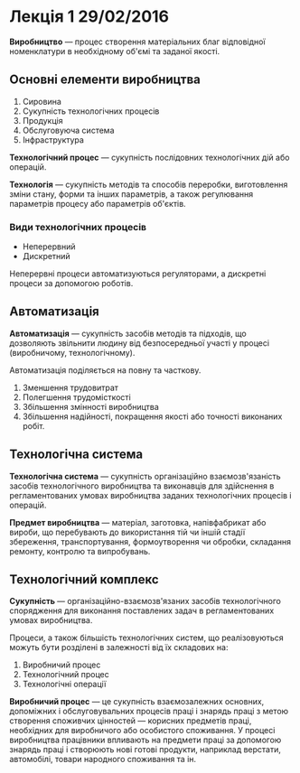 
# Лекція 1 29/02/2016

__Виробництво__ &mdash; процес створення матеріальних благ відповідної номенклатури в необхідному
об'ємі та заданої якості.

## Основні елементи виробництва

1. Сировина
2. Сукупність технологічних процесів
3. Продукція
4. Обслуговуюча система
5. Інфраструктура

__Технологічний процес__ &mdash; сукупність послідовних технологічних дій або операцій.

__Технологія__ &mdash; сукупність методів та способів переробки, виготовлення зміни стану, форми та
інших параметрів, а також регулювання параметрів процесу або параметрів об'єктів.

### Види технологічних процесів

- Неперервний
- Дискретний

Неперервні процеси автоматизуються регуляторами, а дискретні процеси за допомогою роботів.

## Автоматизація

__Автоматизація__ &mdash; сукупність засобів методів та підходів, що дозволяють
звільнити людину від безпосередньої участі у процесі (виробничому, технологічному).

Автоматизація поділяється на повну та часткову.

1. Зменшення трудовитрат
2. Полегшення трудомісткості
3. Збільшення змінності виробництва
4. Збільшення надійності, покращення якості або точності виконаних робіт.

## Технологічна система

__Технологічна система__ &mdash; сукупність організаційно взаємозв'язаність засобів технологічного
виробництва та виконавців для здійснення в регламентованих умовах виробництва заданих технологічних
процесів і операцій.

__Предмет виробництва__ &mdash; матеріал, заготовка, напівфабрикат або вироби, що перебувають до
використання тій чи іншій стадії збереження, транспортування, формоутворення чи обробки, складання
ремонту, контролю та випробувань.

## Технологічний комплекс

__Сукупність__ &mdash; організаційно-взаємозв'язаних засобів технологічного спорядження для
виконання поставлених задач в регламентованих умовах виробництва.

Процеси, а також більшість технологічних систем, що реалізовуються можуть бути розділені в
залежності від їх складових на:

1. Виробничий процес
2. Технологічний процес
3. Технологічні операції

__Виробничий процес__ — це сукупність взаємозалежних основних, допоміжних і обслуговувальних
процесів праці і знарядь праці з метою створення споживчих цінностей — корисних предметів праці,
необхідних для виробничого або особистого споживання. У процесі виробництва працівники впливають на
предмети праці за допомогою знарядь праці і створюють нові готові продукти, наприклад верстати,
автомобілі, товари народного споживання та ін.
